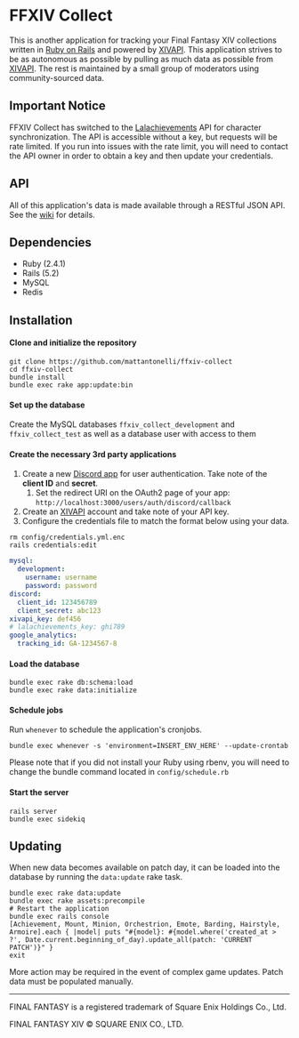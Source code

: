 # FFXIV Collect
This is another application for tracking your Final Fantasy XIV collections written in [Ruby on Rails](https://rubyonrails.org/) and powered by [XIVAPI](https://xivapi.com/). This application strives to be as autonomous as possible by pulling as much data as possible from [XIVAPI](https://xivapi.com/). The rest is maintained by a small group of moderators using community-sourced data.

## Important Notice

FFXIV Collect has switched to the [Lalachievements](https://lalachievements.com/en/) API for character synchronization. The API is accessible without a key, but requests will be rate limited. If you run into issues with the rate limit, you will need to contact the API owner in order to obtain a key and then update your credentials.

## API

All of this application's data is made available through a RESTful JSON API. See the [wiki](https://github.com/mattantonelli/ffxiv-collect/wiki) for details.

## Dependencies
* Ruby (2.4.1)
* Rails (5.2)
* MySQL
* Redis

## Installation
#### Clone and initialize the repository
```
git clone https://github.com/mattantonelli/ffxiv-collect
cd ffxiv-collect
bundle install
bundle exec rake app:update:bin
```

#### Set up the database
Create the MySQL databases `ffxiv_collect_development` and `ffxiv_collect_test` as well as a database user with access to them

#### Create the necessary 3rd party applications
1. Create a new [Discord app](https://discord.com/developers/applications/) for user authentication. Take note of the **client ID** and **secret**.
    1. Set the redirect URI on the OAuth2 page of your app: `http://localhost:3000/users/auth/discord/callback`
2. Create an [XIVAPI](https://xivapi.com/) account and take note of your API key.
3. Configure the credentials file to match the format below using your data.
```
rm config/credentials.yml.enc
rails credentials:edit
```
```yml
mysql:
  development:
    username: username
    password: password
discord:
  client_id: 123456789
  client_secret: abc123
xivapi_key: def456
# lalachievements_key: ghi789
google_analytics:
  tracking_id: GA-1234567-8
```

#### Load the database
```
bundle exec rake db:schema:load
bundle exec rake data:initialize
```

#### Schedule jobs
Run `whenever` to schedule the application's cronjobs.

```
bundle exec whenever -s 'environment=INSERT_ENV_HERE' --update-crontab
```

Please note that if you did not install your Ruby using rbenv, you will need to change the bundle command located in `config/schedule.rb`

#### Start the server
```
rails server
bundle exec sidekiq
```

## Updating
When new data becomes available on patch day, it can be loaded into the database by running the `data:update` rake task.

```
bundle exec rake data:update
bundle exec rake assets:precompile
# Restart the application
bundle exec rails console
[Achievement, Mount, Minion, Orchestrion, Emote, Barding, Hairstyle, Armoire].each { |model| puts "#{model}: #{model.where('created_at > ?', Date.current.beginning_of_day).update_all(patch: 'CURRENT PATCH')}" }
exit
```

More action may be required in the event of complex game updates. Patch data must be populated manually.

---

FINAL FANTASY is a registered trademark of Square Enix Holdings Co., Ltd.

FINAL FANTASY XIV © SQUARE ENIX CO., LTD.
